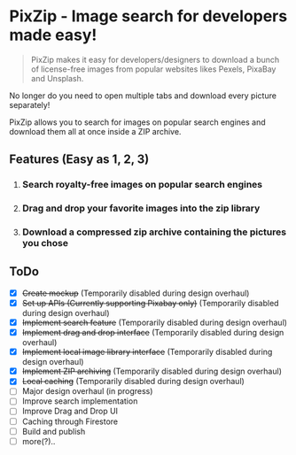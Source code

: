 # PixZip - Image search for developers made easy!

> PixZip makes it easy for developers/designers to download a bunch of license-free images from popular websites likes Pexels, PixaBay and Unsplash.

No longer do you need to open multiple tabs and download every picture separately!

PixZip allows you to search for images on popular search engines and download them all at once inside a ZIP archive.

## Features (Easy as 1, 2, 3)

1.  ### Search royalty-free images on popular search engines
2.  ### Drag and drop your favorite images into the zip library
3.  ### Download a compressed zip archive containing the pictures you chose

## ToDo

- [x] ~~Create mockup~~ (Temporarily disabled during design overhaul)
- [x] ~~Set up ~~APIs~~ (Currently supporting Pixabay only)~~ (Temporarily disabled during design overhaul)
- [x] ~~Implement search feature~~ (Temporarily disabled during design overhaul)
- [x] ~~Implement drag and drop interface~~ (Temporarily disabled during design overhaul)
- [x] ~~Implement local image library interface~~ (Temporarily disabled during design overhaul)
- [x] ~~Implement ZIP archiving~~ (Temporarily disabled during design overhaul)
- [x] ~~Local caching~~ (Temporarily disabled during design overhaul)
- [ ] Major design overhaul (in progress)
- [ ] Improve search implementation
- [ ] Improve Drag and Drop UI
- [ ] Caching through Firestore
- [ ] Build and publish
- [ ] more(?)..
